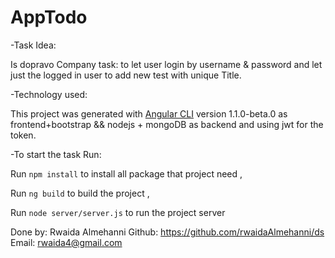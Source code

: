 # AppTodo

-Task Idea:

Is dopravo Company task: to let user login by username & password and let just the logged in user to add new test with unique Title. 


-Technology used:

This project was generated with [Angular CLI](https://github.com/angular/angular-cli) version 1.1.0-beta.0 as frontend+bootstrap && nodejs + mongoDB as backend and using jwt for the token.


-To start the task Run:

Run `npm install` to install all package that project need ,

Run `ng build` to build the project ,

Run `node server/server.js` to run the project server

Done by:
Rwaida Almehanni
Github: https://github.com/rwaidaAlmehanni/ds
Email: rwaida4@gmail.com


